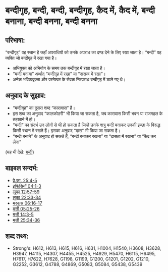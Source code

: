 # बन्दीगृह, बन्दी, बन्दी, बन्दीगृह, कैद में, कैद में, बन्दी बनाना, बन्दी बनना, बन्दी बनना #

## परिभाषा: ##

“बन्दीगृह” वह स्थान है जहाँ अपराधियों को उनके अपराध का दण्ड देने के लिए रखा जाता है। “बन्दी” वह व्यक्ति जो बन्दीगृह में रखा गया है।

* अभियुक्त को अभियोग के समय तक बन्दीगृह में रखा जाता है।
* “बन्दी बनाया” अर्थात् “बन्दीगृह में रखा” या “दासत्व में रखा”।
* अनेक भविष्यद्वक्ता और परमेश्वर के सेवक निरपराध बन्दीगृह में डाले गए थे।

## अनुवाद के सुझाव: ##

* “बन्दीगृह” का दूसरा शब्द “कारावास” है।
* इस शब्द का अनुवाद “कालकोठरी” भी किया जा सकता है, जब कारावास किसी भवन या राजमहल के तहखाने में हो।
* “बन्दी” का संदर्भ उन लोगों से भी हो सकता है जिन्हें उनके शत्रु बन्दी बनाकर उनकी इच्छा के विरूद्ध किसी स्थान में रखते हैं। इसका अनुवाद “दास” भी किया जा सकता है।
* “बन्दी बनाने” के अनुवाद हो सकते हैं, “बन्दी बनाकर रखना” या “दासता में रखना” या “कैद कर लेना”

(यह भी देखें: [बन्दी](../other/captive.md))

## बाइबल सन्दर्भ: ##

* [प्रे.का. 25:4-5](rc://hi/tn/help/act/25/04)
* [इफिसियों 04:1-3](rc://hi/tn/help/eph/04/01)
* [लूका 12:57-59](rc://hi/tn/help/luk/12/57)
* [लूका 22:33-34](rc://hi/tn/help/luk/22/33)
* [मरकुस 06:16-17](rc://hi/tn/help/mrk/06/16)
* [मत्ती 05:25-26](rc://hi/tn/help/mat/05/25)
* [मत्ती 14:3-5](rc://hi/tn/help/mat/14/03)
* [मत्ती 25:34-36](rc://hi/tn/help/mat/25/34)

## शब्द तथ्य: ##

* Strong's: H612, H613, H615, H616, H631, H1004, H1540, H3608, H3628, H3947, H4115, H4307, H4455, H4525, H4929, H5470, H6115, H6495, H7617, H7622, H7628, G1198, G1199, G1200, G1201, G1202, G1210, G2252, G3612, G4788, G4869, G5083, G5084, G5438, G5439
